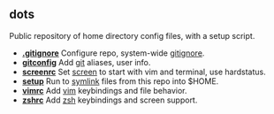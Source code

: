 dots
----

Public repository of home directory config files, with a setup script.

- **[.gitignore](/.gitignore)** Configure repo, system-wide [gitignore](https://git-scm.com/docs/gitignore).
- **[gitconfig](/gitconfig)** Add [git](https://git-scm.com) aliases, user info.
- **[screenrc](/screenrc)** Set [screen](https://www.gnu.org/software/screen/) to start with vim and terminal, use hardstatus.
- **[setup](/setup)** Run to [symlink](https://en.wikipedia.org/wiki/Symbolic_link) files from this repo into $HOME.
- **[vimrc](/vimrc)** Add [vim](http://www.vim.org) keybindings and file behavior.
- **[zshrc](/zshrc)** Add [zsh](http://zsh.sourceforge.net) keybindings and screen support.
